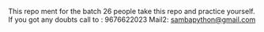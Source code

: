 This repo ment for the batch 26 people
take this repo and practice yourself.
If you got any doubts call to : 9676622023
Mail2: sambapython@gmail.com
